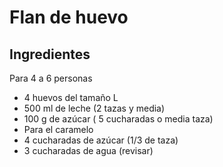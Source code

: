 ﻿Flan de huevo
=============

Ingredientes
------------
Para 4 a 6 personas

* 4 huevos del tamaño L
* 500 ml de leche (2 tazas y media)
* 100 g de azúcar ( 5 cucharadas o media taza)
* Para el caramelo
* 4 cucharadas de azúcar (1/3 de taza)
* 3 cucharadas de agua (revisar)